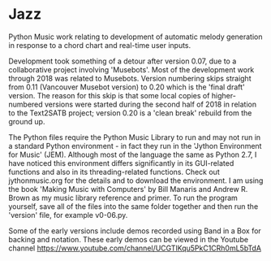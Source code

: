 # Jazz
Python Music work relating to development of automatic melody generation in response to a chord chart and real-time user inputs.

Development took something of a detour after version 0.07, due to a collaborative project involving 'Musebots'. Most of the development work through 2018 was related to Musebots. Version numbering skips straight from 0.11 (Vancouver Musebot version) to 0.20 which is the 'final draft' version. The reason for this skip is that some local copies of higher-numbered versions were started during the second half of 2018 in relation to the Text2SATB project; version 0.20 is a 'clean break' rebuild from the ground up.

The Python files require the Python Music Library to run and may not run in a standard Python environment - in fact they run in the 'Jython Environment for Music' (JEM). Although most of the language the same as Python 2.7, I have noticed this environment differs significantly in its GUI-related functions and also in its threading-related functions. Check out jythonmusic.org for the details and to download the environment. I am using the book 'Making Music with Computers' by Bill Manaris and Andrew R. Brown as my music library reference and primer. To run the program yourself, save all of the files into the same folder together and then run the 'version' file, for example v0-06.py.

Some of the early versions include demos recorded using Band in a Box for backing and notation. These early demos can be viewed in the Youtube channel https://www.youtube.com/channel/UCGTlKqu5PkC1CRh0mL5bTdA

